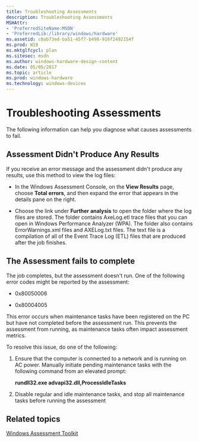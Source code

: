 ```yaml
---
title: Troubleshooting Assessments
description: Troubleshooting Assessments
MSHAttr:
- 'PreferredSiteName:MSDN'
- 'PreferredLib:/library/windows/hardware'
ms.assetid: c0ab73ed-ba51-45f7-b498-916f2492154f
ms.prod: W10
ms.mktglfcycl: plan
ms.sitesec: msdn
ms.author: windows-hardware-design-content
ms.date: 05/05/2017
ms.topic: article
ms.prod: windows-hardware
ms.technology: windows-devices
---
```


# Troubleshooting Assessments


The following information can help you diagnose what causes assessments to fail.

## Assessment Didn't Produce Any Results


If you receive an error message and the assessment didn't produce any results, use this method to view the log files:

-   In the Windows Assessment Console, on the **View Results** page, choose **Total errors**, and then expand the error that appears in the details pane on the right.

-   Choose the link under **Further analysis** to open the folder where the log files are stored. The folder contains AxeLog.etl trace files that you can open in Windows Performance Analyzer (WPA). The folder also contains ErrorWarnings.xml files and AXELog.txt files. The text file is a compilation of all of the Event Trace Log (ETL) files that are produced after the job finishes.

## The Assessment fails to complete


The job completes, but the assessment doesn't run. One of the following error codes might be reported by the assessment:

-   0x80050006

-   0x80004005

This error occurs when maintenance tasks have been registered on the PC but have not completed before the assessment run. This prevents the assessment from running, as maintenance tasks often impact assessment metrics.

To resolve this issue, do one of the following:

1.  Ensure that the computer is connected to a network and is running on AC power. Manually initiate pending maintenance tasks with the following command from an elevated prompt:

    **rundll32.exe advapi32.dll,ProcessIdleTasks**

2.  Disable regular and idle maintenance tasks, and stop all maintenance tasks before running the assessment

## Related topics


[Windows Assessment Toolkit](windows-assessment-toolkit-technical-reference.md)

 

 







